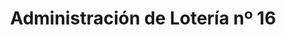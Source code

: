 ---
title: "Administración de Lotería nº 16"
url: /jaen/administracion-de-loteria-no-16/
shop: lotería
---